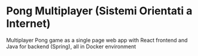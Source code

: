 # Pong Multiplayer (Sistemi Orientati a Internet)
Multiplayer Pong game as a single page web app with React frontend and Java for backend (Spring), all in Docker environment
